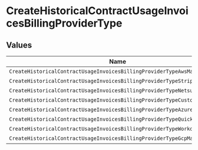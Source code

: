 # CreateHistoricalContractUsageInvoicesBillingProviderType


## Values

| Name                                                                       | Value                                                                      |
| -------------------------------------------------------------------------- | -------------------------------------------------------------------------- |
| `CreateHistoricalContractUsageInvoicesBillingProviderTypeAwsMarketplace`   | aws_marketplace                                                            |
| `CreateHistoricalContractUsageInvoicesBillingProviderTypeStripe`           | stripe                                                                     |
| `CreateHistoricalContractUsageInvoicesBillingProviderTypeNetsuite`         | netsuite                                                                   |
| `CreateHistoricalContractUsageInvoicesBillingProviderTypeCustom`           | custom                                                                     |
| `CreateHistoricalContractUsageInvoicesBillingProviderTypeAzureMarketplace` | azure_marketplace                                                          |
| `CreateHistoricalContractUsageInvoicesBillingProviderTypeQuickbooksOnline` | quickbooks_online                                                          |
| `CreateHistoricalContractUsageInvoicesBillingProviderTypeWorkday`          | workday                                                                    |
| `CreateHistoricalContractUsageInvoicesBillingProviderTypeGcpMarketplace`   | gcp_marketplace                                                            |